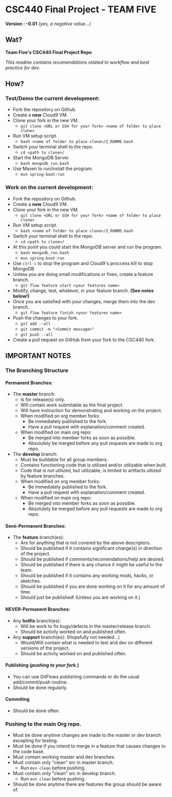 # CSC440 Final Project - TEAM FIVE

**Version : -0.01** *(yes, a negative value...)*

## Wat?

**Team Five's CSC440 Final Project Repo**

*This readme contains recomendations related to workflow and best practice for dev.*

## How?

### Test/Demo the current development:

* Fork the repository on Github.
* Create a **new** Cloud9 VM.
* Clone your fork in the new VM.
    * ```git clone <URL or SSH for your fork> <name of folder to place clone>```
* Run VM setup script.
    * ```bash <name of folder to place clone>/Z_RUNME.bash```
* Switch your terminal shell to the repo.
    * ```cd <path to clone>/```
* Start the MongoDB Server
    * ```bash mongodb_run.bash```
* Use Maven to run/install the program.
    * ```mvn spring-boot:run```

### Work on the current development:

* Fork the repository on Github.
* Create a **new** Cloud9 VM.
* Clone your fork in the new VM.
    * ```git clone <URL or SSH for your fork> <name of folder to place clone>```
* Run VM setup script.
    * ```bash <name of folder to place clone>/Z_RUNME.bash```
* Switch your terminal shell to the repo.
    * ```cd <path to clone>/```
* At this point you could start the MongoDB server and run the program.
    * ```bash mongodb_run.bash```
    * ```mvn spring-boot:run```
* Use ```ctrl-c``` to stop the program and Cloud9's proccess kill to stop MongoDB
* Unless you are doing small modifications or fixes, create a feature branch.
    * ```git flow feature start <your features name>```
* Modify, change, test, whatever, in your feature branch. **(See notes below!)**
* Once you are satisfied with your changes, merge them into the dev branch.
    * ```git flow feature finish <your features name>```
* Push the changes to your fork.
    * ```git add --all```
    * ```git commit -m "<Commit message>"```
    * ```git push --all```
* Create a pull request on GitHub from your fork to the CSC440 fork.
 
## IMPORTANT NOTES

### The Branching Structure

#### Permanent Branches:

* The **master** branch:
    * Is for release(s) only.
    * Will contain work submitable as the final project.
    * Will have instruction for demonstrating and working on the project.
    * When modified on org member forks:
        * Be immediately published to the fork.
        * Have a pull request with explanation/comment created.
    * When modified on main org repo:
        * Be merged into member forks as soon as possible.
        * Absolutely be merged before any pull requests are made to org repo.
* The **develop** branch:
    * Must be buildable for all group members.
    * Contains functioning code that is utilized and/or utilizable when built.
    * Code that is not utilized, but utilizable, is limited to artifacts utlized by feature branches.
    * When modified on org member forks:
        * Be immediately published to the fork.
        * Have a pull request with explanation/comment created.
    * When modified on main org repo:
        * Be merged into member forks as soon as possible.
        * Absolutely be merged before any pull requests are made to org repo.

#### Semi-Permanent Branches:

* The **feature** branch(es):
    * Are for anything that is not covered by the above descriptors.
    * Should be published if it contains significant change(s) in direction of the project.
    * Should be published if comments/recomendations/help are desired.
    * Should be published if there is any chance it might be useful to the team.
    * Should be published if it contains any working mods, hacks, or sketches.
    * Should be published if you are done working on it for any amount of time.
    * Should just be published! (Unless you are working on it.)

#### NEVER-Permanent Branches:

* Any **hotfix** branch(es):
    * Will be work to fix bugs/defects in the master/release branch.
    * Should be activily worked on and published often.
* Any **support** branch(es): (Hopefully not needed...)
    * Would/Will contain what is needed to test and dev on different versions of the project.
    * Should be activily worked on and published often.

#### Publishing (*pushing to your fork.*)

* You can use GitFlows publishing commands or do the usual add/commit/push routine.
* Should be done regularly.

#### Commiting

* Should be done often.

### Pushing to the main Org repo.

* Must be done anytime changes are made to the master or dev branch excepting for testing.
* Must be done if you intend to merge in a feature that causes changes to the code base.
* Must contain working master and dev branches.
* Must contain only "clean" src in master branch.
    * Run ```mvn clean``` before pushing.
* Must contain only "clean" src in develop branch.
    * Run ```mvn clean``` before pushing.
* Should be done anytime there are features the group should be aware of.
 
